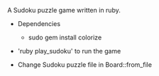 A Sudoku puzzle game written in ruby.

+ Dependencies
    + sudo gem install colorize

+ 'ruby play_sudoku' to run the game 
+ Change Sudoku puzzle file in Board::from_file